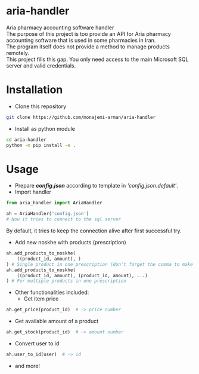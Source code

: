 # aria-handler
Aria pharmacy accounting software handler  
The purpose of this project is too provide an API for Aria pharmacy accounting software that is used in some pharmacies in Iran.  
The program itself does not provide a method to manage products remotely.  
This project fills this gap. You only need access to the main Microsoft SQL server and valid credentials.

# Installation
* Clone this repository
```bash
git clone https://github.com/monajemi-arman/aria-handler
```
* Install as python module
```bash
cd aria-handler
python -m pip install -e .
```

# Usage
* Prepare **_config.json_** according to template in _'config.json.default'_.
* Import handler
```python
from aria_handler import AriaHandler

ah = AriaHandler('config.json')
# Now it tries to connect to the sql server
```
By default, it tries to keep the connection alive after first successful try.
* Add new noskhe with products (prescription)
```python
ah.add_products_to_noskhe(
    ((product_id, amount), )
) # Single product in one prescription (don't forget the comma to make the one member tuple, a tuple)
ah.add_products_to_noskhe(
    ((product_id, amount), (product_id, amount), ...)
) # For multiple products in one prescription
```
* Other functionalities included:
  * Get item price
```python
ah.get_price(product_id)  # -> price number
```
  * Get available amount of a product
```python
ah.get_stock(product_id)  # -> amount number
```
  * Convert user to id
```python
ah.user_to_id(user)  # -> id
```
  * and more!
